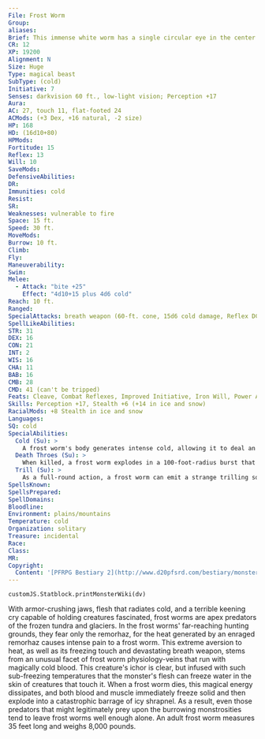 ```yaml
---
File: Frost Worm
Group: 
aliases: 
Brief: This immense white worm has a single circular eye in the center of its head. Wisps of icy fog waft up from between its mandibles.
CR: 12
XP: 19200
Alignment: N
Size: Huge
Type: magical beast
SubType: (cold)
Initiative: 7
Senses: darkvision 60 ft., low-light vision; Perception +17
Aura: 
AC: 27, touch 11, flat-footed 24
ACMods: (+3 Dex, +16 natural, -2 size)
HP: 168
HD: (16d10+80)
HPMods: 
Fortitude: 15
Reflex: 13
Will: 10
SaveMods: 
DefensiveAbilities: 
DR: 
Immunities: cold
Resist: 
SR: 
Weaknesses: vulnerable to fire
Space: 15 ft.
Speed: 30 ft.
MoveMods: 
Burrow: 10 ft.
Climb: 
Fly: 
Maneuverability: 
Swim: 
Melee: 
  - Attack: "bite +25"
    Effect: "4d10+15 plus 4d6 cold"
Reach: 10 ft.
Ranged: 
SpecialAttacks: breath weapon (60-ft. cone, 15d6 cold damage, Reflex DC 23 half, usable once per hour), death throes, trill
SpellLikeAbilities: 
STR: 31
DEX: 16
CON: 21
INT: 2
WIS: 16
CHA: 11
BAB: 16
CMB: 28
CMD: 41 (can't be tripped)
Feats: Cleave, Combat Reflexes, Improved Initiative, Iron Will, Power Attack, Skill Focus (Perception), Stand Still, Weapon Focus (bite)
Skills: Perception +17, Stealth +6 (+14 in ice and snow)
RacialMods: +8 Stealth in ice and snow
Languages: 
SQ: cold
SpecialAbilities:
  Cold (Su): >
    A frost worm's body generates intense cold, allowing it to deal an additional 4d6 cold damage with its bite attack. Any creature that attacks a frost worm with an unarmed strike or a natural weapon takes 1d6 points of cold damage per successful hit. A creature that grapples or is grappled by a frost worm takes 4d6 points of cold damage per round the grapple is maintained.
  Death Throes (Su): >
    When killed, a frost worm explodes in a 100-foot-radius burst that deals 12d6 cold damage and 8d6 piercing damage (DC 23 Reflex half ). The save DC is Constitution-based.
  Trill (Su): >
    As a full-round action, a frost worm can emit a strange trilling sound that affects all creatures within a 100-foot radius.  Creatures must succeed on a DC 18 Will save or be fascinated for as long as the worm continues to trill (the frost worm can maintain this trill by concentrating). Once a creature has resisted or broken the effect, it cannot be affected again by that same frost worm's trill for 24 hours. This is a sonic mind-affecting effect. The save DC is Charisma-based.
SpellsKnown: 
SpellsPrepared: 
SpellDomains: 
Bloodline: 
Environment: plains/mountains
Temperature: cold
Organization: solitary
Treasure: incidental
Race: 
Class: 
MR: 
Copyright:
  Content: '[PFRPG Bestiary 2](http://www.d20pfsrd.com/bestiary/monster-listings/magical-beasts/frost-worm)'
---
```

```dataviewjs
customJS.Statblock.printMonsterWiki(dv)
```
With armor-crushing jaws, flesh that radiates cold, and a terrible keening cry capable of holding creatures fascinated, frost worms are apex predators of the frozen tundra and glaciers. In the frost worms' far-reaching hunting grounds, they fear only the remorhaz, for the heat generated by an enraged remorhaz causes intense pain to a frost worm.  This extreme aversion to heat, as well as its freezing touch and devastating breath weapon, stems from an unusual facet of frost worm physiology-veins that run with magically cold blood. This creature's ichor is clear, but infused with such sub-freezing temperatures that the monster's flesh can freeze water in the skin of creatures that touch it. When a frost worm dies, this magical energy dissipates, and both blood and muscle immediately freeze solid and then explode into a catastrophic barrage of icy shrapnel. As a result, even those predators that might legitimately prey upon the burrowing monstrosities tend to leave frost worms well enough alone.  An adult frost worm measures 35 feet long and weighs 8,000 pounds.

